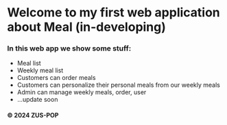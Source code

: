 # Welcome to my first web application about Meal (in-developing)
### In this web app we show some stuff:
* Meal list
* Weekly meal list
* Customers can order meals
* Customers can personalize their personal meals from our weekly meals
* Admin can manage weekly meals, order, user
* ...update soon

#### © 2024 ZUS-POP